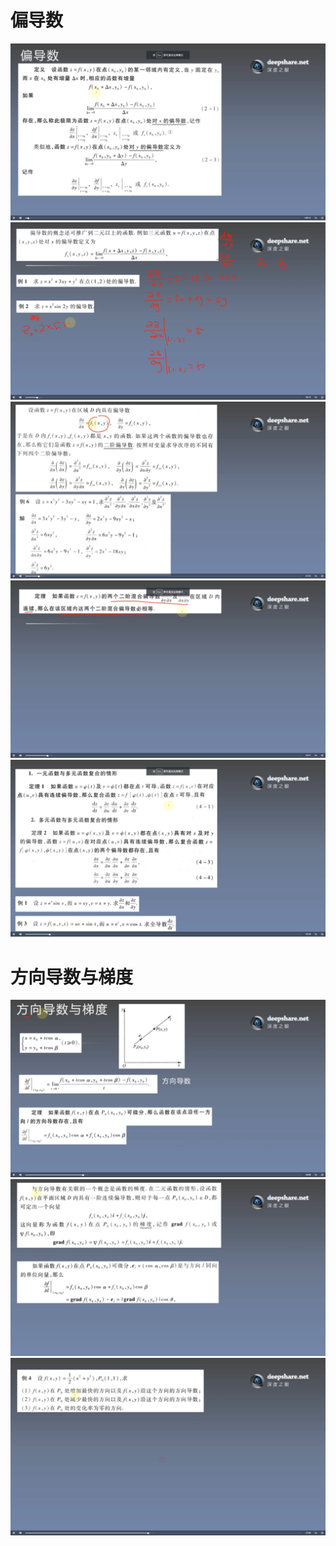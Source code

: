 # 偏导数
![](./img/2.3_1.png)
![](./img/2.3_2.png)
![](./img/2.3_3.png)
![](./img/2.3_4.png)
![](./img/2.3_5.png)
# 方向导数与梯度
![](./img/2.3_6.png)
![](./img/2.3_7.png)
![](./img/2.3_8.png)

